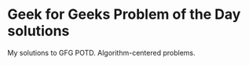 # Geek for Geeks Problem of the Day solutions

My solutions to GFG POTD. Algorithm-centered problems.

